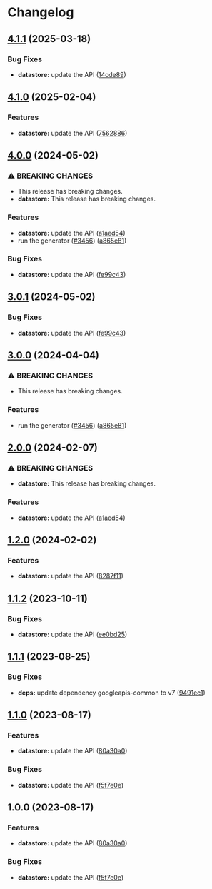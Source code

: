 # Changelog

## [4.1.1](https://github.com/googleapis/google-api-nodejs-client/compare/datastore-v4.1.0...datastore-v4.1.1) (2025-03-18)


### Bug Fixes

* **datastore:** update the API ([14cde89](https://github.com/googleapis/google-api-nodejs-client/commit/14cde891fbcccf0575ab2d3aeed31f7c11ed1941))

## [4.1.0](https://github.com/googleapis/google-api-nodejs-client/compare/datastore-v4.0.0...datastore-v4.1.0) (2025-02-04)


### Features

* **datastore:** update the API ([7562886](https://github.com/googleapis/google-api-nodejs-client/commit/756288631f8c4ff3c984a1aa52ea743fcdc90b12))

## [4.0.0](https://github.com/googleapis/google-api-nodejs-client/compare/datastore-v3.0.1...datastore-v4.0.0) (2024-05-02)


### ⚠ BREAKING CHANGES

* This release has breaking changes.
* **datastore:** This release has breaking changes.

### Features

* **datastore:** update the API ([a1aed54](https://github.com/googleapis/google-api-nodejs-client/commit/a1aed5439330ff84b43ff777f0ad4a3db0e3cce7))
* run the generator ([#3456](https://github.com/googleapis/google-api-nodejs-client/issues/3456)) ([a865e81](https://github.com/googleapis/google-api-nodejs-client/commit/a865e81539b315d3b321650663ba0b2555b1e5a1))


### Bug Fixes

* **datastore:** update the API ([fe99c43](https://github.com/googleapis/google-api-nodejs-client/commit/fe99c436b00f3e0db1c048b6e1978c2c91eeaf75))

## [3.0.1](https://github.com/googleapis/google-api-nodejs-client/compare/datastore-v3.0.0...datastore-v3.0.1) (2024-05-02)


### Bug Fixes

* **datastore:** update the API ([fe99c43](https://github.com/googleapis/google-api-nodejs-client/commit/fe99c436b00f3e0db1c048b6e1978c2c91eeaf75))

## [3.0.0](https://github.com/googleapis/google-api-nodejs-client/compare/datastore-v2.0.0...datastore-v3.0.0) (2024-04-04)


### ⚠ BREAKING CHANGES

* This release has breaking changes.

### Features

* run the generator ([#3456](https://github.com/googleapis/google-api-nodejs-client/issues/3456)) ([a865e81](https://github.com/googleapis/google-api-nodejs-client/commit/a865e81539b315d3b321650663ba0b2555b1e5a1))

## [2.0.0](https://github.com/googleapis/google-api-nodejs-client/compare/datastore-v1.2.0...datastore-v2.0.0) (2024-02-07)


### ⚠ BREAKING CHANGES

* **datastore:** This release has breaking changes.

### Features

* **datastore:** update the API ([a1aed54](https://github.com/googleapis/google-api-nodejs-client/commit/a1aed5439330ff84b43ff777f0ad4a3db0e3cce7))

## [1.2.0](https://github.com/googleapis/google-api-nodejs-client/compare/datastore-v1.1.2...datastore-v1.2.0) (2024-02-02)


### Features

* **datastore:** update the API ([8287f11](https://github.com/googleapis/google-api-nodejs-client/commit/8287f1158ec0cea49359f8bf547ca6158d23440e))

## [1.1.2](https://github.com/googleapis/google-api-nodejs-client/compare/datastore-v1.1.1...datastore-v1.1.2) (2023-10-11)


### Bug Fixes

* **datastore:** update the API ([ee0bd25](https://github.com/googleapis/google-api-nodejs-client/commit/ee0bd25a29d550814911dee4908cd9c23ccc85d8))

## [1.1.1](https://github.com/googleapis/google-api-nodejs-client/compare/datastore-v1.1.0...datastore-v1.1.1) (2023-08-25)


### Bug Fixes

* **deps:** update dependency googleapis-common to v7 ([9491ec1](https://github.com/googleapis/google-api-nodejs-client/commit/9491ec1cdc3c413e7d73edcfcd59cf5c28a7c855))

## [1.1.0](https://github.com/googleapis/google-api-nodejs-client/compare/datastore-v1.0.0...datastore-v1.1.0) (2023-08-17)


### Features

* **datastore:** update the API ([80a30a0](https://github.com/googleapis/google-api-nodejs-client/commit/80a30a04e2b329fa7dcdfc58c4b584c66d9e3e9e))


### Bug Fixes

* **datastore:** update the API ([f5f7e0e](https://github.com/googleapis/google-api-nodejs-client/commit/f5f7e0e81bc891e679d848602ddfb81f9ade6bfa))

## 1.0.0 (2023-08-17)


### Features

* **datastore:** update the API ([80a30a0](https://github.com/googleapis/google-api-nodejs-client/commit/80a30a04e2b329fa7dcdfc58c4b584c66d9e3e9e))


### Bug Fixes

* **datastore:** update the API ([f5f7e0e](https://github.com/googleapis/google-api-nodejs-client/commit/f5f7e0e81bc891e679d848602ddfb81f9ade6bfa))
